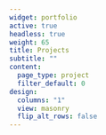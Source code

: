 ```yaml
---
widget: portfolio
active: true
headless: true
weight: 65
title: Projects
subtitle: ""
content:
  page_type: project
  filter_default: 0
design:
  columns: "1"
  view: masonry
  flip_alt_rows: false
---
```

